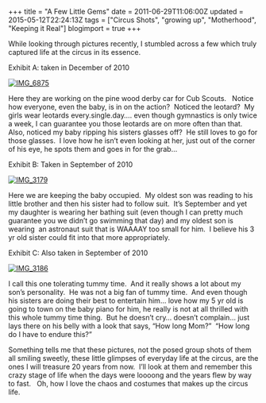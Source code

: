 +++
title = "A Few Little Gems"
date = 2011-06-29T11:06:00Z
updated = 2015-05-12T22:24:13Z
tags = ["Circus Shots", "growing up", "Motherhood", "Keeping it Real"]
blogimport = true 
+++

While looking through pictures recently, I stumbled across a few which truly captured life at the circus in its essence. 

Exhibit A: taken in December of 2010

[![IMG_6875](https://latc.s3.amazonaws.com/wp-content/uploads/2011/06/IMG_6875.jpg "IMG_6875")](https://latc.s3.amazonaws.com/wp-content/uploads/2011/06/IMG_6875.jpg)

Here they are working on the pine wood derby car for Cub Scouts.&#160;&#160; Notice how everyone, even the baby, is in on the action?&#160; Noticed the leotard?&#160; My girls wear leotards every.single.day…. even though gymnastics is only twice a week, I can guarantee you those leotards are on more often than that.&#160;&#160;&#160; Also, noticed my baby ripping his sisters glasses off?&#160; He still loves to go for those glasses.&#160; I love how he isn’t even looking at her, just out of the corner of his eye, he spots them and goes in for the grab… 

Exhibit B: Taken in September of 2010

[![IMG_3179](https://latc.s3.amazonaws.com/wp-content/uploads/2011/06/IMG_3179.jpg "IMG_3179")](https://latc.s3.amazonaws.com/wp-content/uploads/2011/06/IMG_3179.jpg)

Here we are keeping the baby occupied.&#160; My oldest son was reading to his little brother and then his sister had to follow suit.&#160; It’s September and yet my daughter is wearing her bathing suit (even though I can pretty much guarantee you we didn’t go swimming that day) and my oldest son is wearing&#160; an astronaut suit that is WAAAAY too small for him.&#160; I believe his 3 yr old sister could fit into that more appropriately.&#160; 

Exhibit C: Also taken in September of 2010 

[![IMG_3186](https://latc.s3.amazonaws.com/wp-content/uploads/2011/06/IMG_3186.jpg "IMG_3186")](https://latc.s3.amazonaws.com/wp-content/uploads/2011/06/IMG_3186.jpg)

I call this one tolerating tummy time.&#160; And it really shows a lot about my son’s personality.&#160; He was not a big fan of tummy time.&#160; And even though his sisters are doing their best to entertain him… love how my 5 yr old is going to town on the baby piano for him, he really is not at all thrilled with this whole tummy time thing.&#160; But he doesn’t cry… doesn’t complain… just lays there on his belly with a look that says, “How long Mom?”&#160; “How long do I have to endure this?”

Something tells me that these pictures, not the posed group shots of them all smiling sweetly, these little glimpses of everyday life at the circus, are the ones I will treasure 20 years from now.&#160; I’ll look at them and remember this crazy stage of life when the days were loooong and the years flew by way to fast.&#160;&#160; Oh, how I love the chaos and costumes that makes up the circus life.&#160; 
